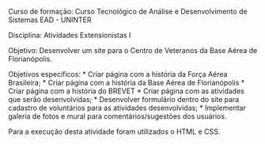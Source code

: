 Curso de formação: Curso Tecnológico de Análise e Desenvolvimento de Sistemas EAD - UNINTER

Disciplina: Atividades Extensionistas I

Objetivo: Desenvolver um site para o Centro de Veteranos da Base Aérea de Florianópolis.

Objetivos específicos:
    * Criar página com a história da Força Aérea Brasileira;
    * Criar página com a história da Base Aérea de Florianópolis
    * Criar página com a história do BREVET
    * Criar página com as atividades que serão desenvolvidas;
    * Desenvolver formulário dentro do site para cadastro de voluntários para as atividades desenvolvidas;
    * Implementar galeria de fotos e mural para comentários/sugestões dos usuários.

Para a execução desta atividade foram utilizados o HTML e CSS.
